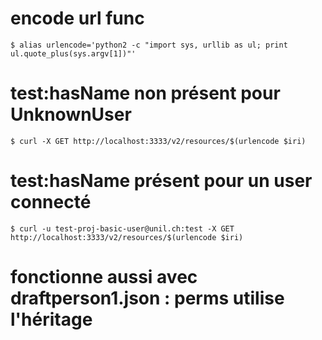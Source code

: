 # encode url func

```
$ alias urlencode='python2 -c "import sys, urllib as ul; print ul.quote_plus(sys.argv[1])"'
```

# test:hasName non présent pour UnknownUser

```
$ curl -X GET http://localhost:3333/v2/resources/$(urlencode $iri)
```

# test:hasName présent pour un user connecté

```
$ curl -u test-proj-basic-user@unil.ch:test -X GET http://localhost:3333/v2/resources/$(urlencode $iri)
```

# fonctionne aussi avec draftperson1.json : perms utilise l'héritage
